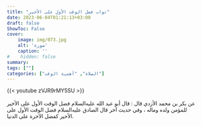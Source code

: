 ```yaml
---
title: "ثواب فضل الوقت الأول على الأخير"
date: 2023-06-04T01:21:13+03:00
draft: false
ShowToc: False
cover:
    image: img/073.jpg
    alt: 'صورة'
    caption: ''
#    hidden: false
summary: 
tags: [""]
categories: ["الصلاة", "أهمية الوقت"]
---
```

{{< youtube zVJR9rMY5SU >}}  
 <br>
عن بكر بن محمد الأزدي قال : قال
أبو عبد الله عليه‌السلام فضل الوقت الأول على الأخير للمؤمن ولده وماله ، وفي
حديث آخر قال الصادق عليه‌السلام فضل الوقت الأول على الأخير كفضل الآخرة
على الدنيا.

